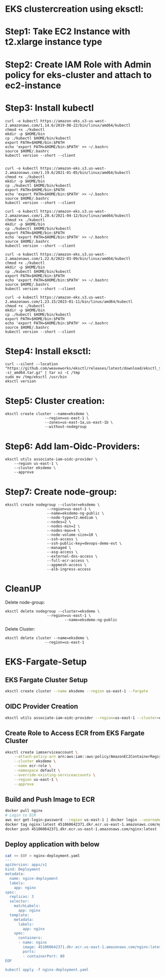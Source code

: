 # EKS clustercreation using eksctl:

# Step1: Take EC2 Instance with t2.xlarge instance type
# Step2: Create IAM Role with Admin policy for eks-cluster and attach to ec2-instance
# Step3: Install kubectl
	curl -o kubectl https://amazon-eks.s3-us-west-2.amazonaws.com/1.14.6/2019-08-22/bin/linux/amd64/kubectl
	chmod +x ./kubectl
	mkdir -p $HOME/bin
	cp ./kubectl $HOME/bin/kubectl
	export PATH=$HOME/bin:$PATH
	echo 'export PATH=$HOME/bin:$PATH' >> ~/.bashrc
	source $HOME/.bashrc
	kubectl version --short --client
	
	
	curl -o kubectl https://amazon-eks.s3.us-west-2.amazonaws.com/1.19.6/2021-01-05/bin/linux/amd64/kubectl
	chmod +x ./kubectl
	mkdir -p $HOME/bin
	cp ./kubectl $HOME/bin/kubectl
	export PATH=$HOME/bin:$PATH
	echo 'export PATH=$HOME/bin:$PATH' >> ~/.bashrc
	source $HOME/.bashrc
	kubectl version --short --client
	
	curl -o kubectl https://amazon-eks.s3.us-west-2.amazonaws.com/1.20.4/2021-04-12/bin/linux/amd64/kubectl
	chmod +x ./kubectl
	mkdir -p $HOME/bin
	cp ./kubectl $HOME/bin/kubectl
	export PATH=$HOME/bin:$PATH
	echo 'export PATH=$HOME/bin:$PATH' >> ~/.bashrc
	source $HOME/.bashrc
	kubectl version --short --client
	
	curl -o kubectl https://amazon-eks.s3.us-west-2.amazonaws.com/1.22.6/2022-03-09/bin/linux/amd64/kubectl
	chmod +x ./kubectl
	mkdir -p $HOME/bin
	cp ./kubectl $HOME/bin/kubectl
	export PATH=$HOME/bin:$PATH
	echo 'export PATH=$HOME/bin:$PATH' >> ~/.bashrc
	source $HOME/.bashrc
	kubectl version --short --client
	
	curl -o kubectl https://amazon-eks.s3.us-west-2.amazonaws.com/1.23.15/2023-01-11/bin/linux/amd64/kubectl
	chmod +x ./kubectl
	mkdir -p $HOME/bin
	cp ./kubectl $HOME/bin/kubectl
	export PATH=$HOME/bin:$PATH
	echo 'export PATH=$HOME/bin:$PATH' >> ~/.bashrc
	source $HOME/.bashrc
	kubectl version --short --client

# Step4: Install eksctl:
    curl --silent --location "https://github.com/weaveworks/eksctl/releases/latest/download/eksctl_$(uname -s)_amd64.tar.gz" | tar xz -C /tmp
    sudo mv /tmp/eksctl /usr/bin
    eksctl version

# Step5: Cluster creation:
    eksctl create cluster --name=eksdemo \
                      --region=us-east-1 \
                      --zones=us-east-1a,us-east-1b \
                      --without-nodegroup 
					  
# Step6: Add Iam-Oidc-Providers:
    eksctl utils associate-iam-oidc-provider \
        --region us-east-1 \
        --cluster eksdemo \
        --approve
					  
# Step7: Create node-group:
    eksctl create nodegroup --cluster=eksdemo \
                       --region=us-east-1 \
                       --name=eksdemo-ng-public \
                       --node-type=t2.medium \
                       --nodes=2 \
                       --nodes-min=2 \
                       --nodes-max=4 \
                       --node-volume-size=10 \
                       --ssh-access \
                       --ssh-public-key=devops-demo-est \
                       --managed \
                       --asg-access \
                       --external-dns-access \
                       --full-ecr-access \
                       --appmesh-access \
                       --alb-ingress-access	
					   
# CleanUP
Delete node-group:
			   
    eksctl delete nodegroup --cluster=eksdemo \
                       --region=us-east-1 \
		          			   --name=eksdemo-ng-public
Delete Cluster:
				   
    eksctl delete cluster --name=eksdemo \
                      --region=us-east-1	
		      
		      
# EKS-Fargate-Setup

## EKS Fargate Cluster Setup
```bash
eksctl create cluster --name eksdemo --region us-east-1 --fargate
```

## OIDC Provider Creation
```bash
eksctl utils associate-iam-oidc-provider --region=us-east-1 --cluster=eksdemo --approve
```

## Create Role to Access ECR from EKS Fargate Cluster
```bash
eksctl create iamserviceaccount \
    --attach-policy-arn arn:aws:iam::aws:policy/AmazonEC2ContainerRegistryPowerUser \
    --cluster eksdemo \
    --name ecr-role \
    --namespace default \
    --override-existing-serviceaccounts \
    --region us-east-1 \
    --approve	
```

## Build and Push Image to ECR
```bash
docker pull nginx
# Login to ECR
aws ecr get-login-password --region us-east-1 | docker login --username AWS --password-stdin 451060642371.dkr.ecr.us-east-1.amazonaws.com
docker tag nginx:latest 451060642371.dkr.ecr.us-east-1.amazonaws.com/nginx:latest
docker push 451060642371.dkr.ecr.us-east-1.amazonaws.com/nginx:latest
```
## Deploy application with below
```bash
cat << EOF > nginx-deployment.yaml
---
apiVersion: apps/v1
kind: Deployment
metadata:
  name: nginx-deployment
  labels:
    app: nginx
spec:
  replicas: 3
  selector:
    matchLabels:
      app: nginx
  template:
    metadata:
      labels:
        app: nginx
    spec:
      containers:
      - name: nginx
        image: 451060642371.dkr.ecr.us-east-1.amazonaws.com/nginx:latest
        ports:
        - containerPort: 80
EOF       
		
kubectl apply -f nginx-deployment.yaml
```

